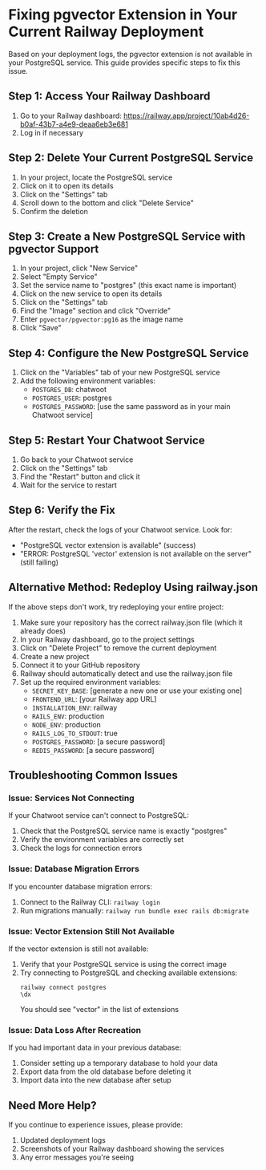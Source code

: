 # Fixing pgvector Extension in Your Current Railway Deployment

Based on your deployment logs, the pgvector extension is not available in your PostgreSQL service. This guide provides specific steps to fix this issue.

## Step 1: Access Your Railway Dashboard

1. Go to your Railway dashboard: https://railway.app/project/10ab4d26-b0af-43b7-a4e9-deaa6eb3e681
2. Log in if necessary

## Step 2: Delete Your Current PostgreSQL Service

1. In your project, locate the PostgreSQL service
2. Click on it to open its details
3. Click on the "Settings" tab
4. Scroll down to the bottom and click "Delete Service"
5. Confirm the deletion

## Step 3: Create a New PostgreSQL Service with pgvector Support

1. In your project, click "New Service"
2. Select "Empty Service"
3. Set the service name to "postgres" (this exact name is important)
4. Click on the new service to open its details
5. Click on the "Settings" tab
6. Find the "Image" section and click "Override"
7. Enter `pgvector/pgvector:pg16` as the image name
8. Click "Save"

## Step 4: Configure the New PostgreSQL Service

1. Click on the "Variables" tab of your new PostgreSQL service
2. Add the following environment variables:
   - `POSTGRES_DB`: chatwoot
   - `POSTGRES_USER`: postgres
   - `POSTGRES_PASSWORD`: [use the same password as in your main Chatwoot service]

## Step 5: Restart Your Chatwoot Service

1. Go back to your Chatwoot service
2. Click on the "Settings" tab
3. Find the "Restart" button and click it
4. Wait for the service to restart

## Step 6: Verify the Fix

After the restart, check the logs of your Chatwoot service. Look for:
- "PostgreSQL vector extension is available" (success)
- "ERROR: PostgreSQL 'vector' extension is not available on the server" (still failing)

## Alternative Method: Redeploy Using railway.json

If the above steps don't work, try redeploying your entire project:

1. Make sure your repository has the correct railway.json file (which it already does)
2. In your Railway dashboard, go to the project settings
3. Click on "Delete Project" to remove the current deployment
4. Create a new project
5. Connect it to your GitHub repository
6. Railway should automatically detect and use the railway.json file
7. Set up the required environment variables:
   - `SECRET_KEY_BASE`: [generate a new one or use your existing one]
   - `FRONTEND_URL`: [your Railway app URL]
   - `INSTALLATION_ENV`: railway
   - `RAILS_ENV`: production
   - `NODE_ENV`: production
   - `RAILS_LOG_TO_STDOUT`: true
   - `POSTGRES_PASSWORD`: [a secure password]
   - `REDIS_PASSWORD`: [a secure password]

## Troubleshooting Common Issues

### Issue: Services Not Connecting

If your Chatwoot service can't connect to PostgreSQL:
1. Check that the PostgreSQL service name is exactly "postgres"
2. Verify the environment variables are correctly set
3. Check the logs for connection errors

### Issue: Database Migration Errors

If you encounter database migration errors:
1. Connect to the Railway CLI: `railway login`
2. Run migrations manually: `railway run bundle exec rails db:migrate`

### Issue: Vector Extension Still Not Available

If the vector extension is still not available:
1. Verify that your PostgreSQL service is using the correct image
2. Try connecting to PostgreSQL and checking available extensions:
   ```
   railway connect postgres
   \dx
   ```
   You should see "vector" in the list of extensions

### Issue: Data Loss After Recreation

If you had important data in your previous database:
1. Consider setting up a temporary database to hold your data
2. Export data from the old database before deleting it
3. Import data into the new database after setup

## Need More Help?

If you continue to experience issues, please provide:
1. Updated deployment logs
2. Screenshots of your Railway dashboard showing the services
3. Any error messages you're seeing 